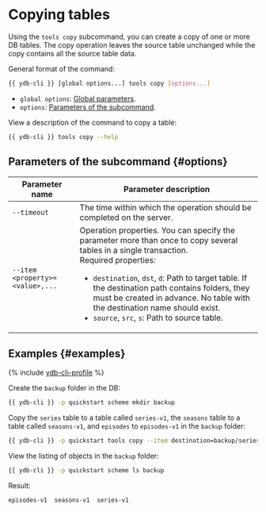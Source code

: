 # Copying tables

Using the `tools copy` subcommand, you can create a copy of one or more DB tables. The copy operation leaves the source table unchanged while the copy contains all the source table data.

General format of the command:

```bash
{{ ydb-cli }} [global options...] tools copy [options...]
```

* `global options`: [Global parameters](commands/global-options.md).
* `options`: [Parameters of the subcommand](#options).

View a description of the command to copy a table:

```bash
{{ ydb-cli }} tools copy --help
```

## Parameters of the subcommand {#options}

| Parameter name | Parameter description |
| ---|--- |
| `--timeout` | The time within which the operation should be completed on the server. |
| `--item <property>=<value>,...` | Operation properties. You can specify the parameter more than once to copy several tables in a single transaction.<br/>Required properties:<ul><li>`destination`, `dst`, `d`: Path to target table. If the destination path contains folders, they must be created in advance. No table with the destination name should exist.</li><li>`source`, `src`, `s`: Path to source table.</li></ul> |

## Examples {#examples}

{% include [ydb-cli-profile](../../_includes/ydb-cli-profile.md) %}

Create the `backup` folder in the DB:

```bash
{{ ydb-cli }} -p quickstart scheme mkdir backup
```

Copy the `series` table to a table called `series-v1`, the `seasons` table to a table called `seasons-v1`, and `episodes` to `episodes-v1` in the `backup` folder:

```bash
{{ ydb-cli }} -p quickstart tools copy --item destination=backup/series-v1,source=series --item destination=backup/seasons-v1,source=seasons --item destination=backup/episodes-v1,source=episodes
```

View the listing of objects in the `backup` folder:

```bash
{{ ydb-cli }} -p quickstart scheme ls backup
```

Result:

```text
episodes-v1  seasons-v1  series-v1
```
